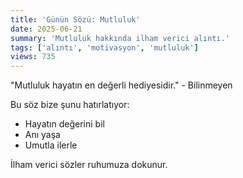 ```yaml
---
title: 'Günün Sözü: Mutluluk'
date: 2025-06-21
summary: 'Mutluluk hakkında ilham verici alıntı.'
tags: ['alıntı', 'motivasyon', 'mutluluk']
views: 735
---
```


"Mutluluk hayatın en değerli hediyesidir." - Bilinmeyen

Bu söz bize şunu hatırlatıyor:
- Hayatın değerini bil
- Anı yaşa
- Umutla ilerle

İlham verici sözler ruhumuza dokunur.